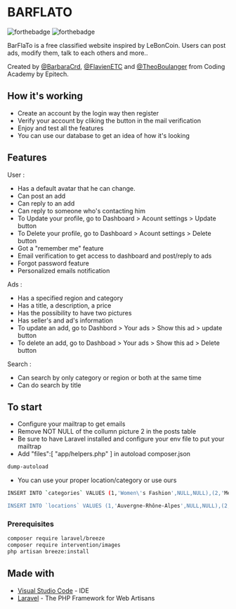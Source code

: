 # BARFLATO
![forthebadge](https://i.ibb.co/K27QLTp/logo.png)
![forthebadge](http://forthebadge.com/images/badges/built-with-love.svg)

BarFlaTo is a free classified website inspired by LeBonCoin. Users can post ads, modify them, talk to each others and more..

Created by [@BarbaraCrd](https://github.com/BarbaraCrd), [@FlavienETC](https://github.com/FlavienETC) and [@TheoBoulanger](https://github.com/TheoBoulanger1) from Coding Academy by Epitech.


## How it's working

* Create an account by the login way then register
* Verify your account by cliking the button in the mail verification
* Enjoy and test all the features
* You can use our database to get an idea of how it's looking


## Features

User :
* Has a default avatar that he can change.
* Can post an add
* Can reply to an add
* Can reply to someone who's contacting him
* To Update your profile, go to Dashboard > Acount settings > Update button
* To Delete your profile, go to Dashboard > Acount settings > Delete button
* Got a "remember me" feature
* Email verification to get access to dashboard and post/reply to ads
* Forgot password feature
* Personalized emails notification

Ads :
* Has a specified region and category
* Has a title, a description, a price
* Has the possibility to have two pictures
* Has seller's and ad's information
* To update an add, go to Dashbord > Your ads > Show this ad > update button
* To delete an add, go to Dashboad > Your ads > Show this ad > Delete button

Search :
* Can search by only category or region or both at the same time
* Can do search by title


## To start

* Configure your mailtrap to get emails
* Remove NOT NULL of the collumn picture 2 in the posts table
* Be sure to have Laravel installed and configure your env file to put your mailtrap
* Add "files":[ "app/helpers.php" ] in autoload composer.json
```bash
dump-autoload
```  
* You can use your proper location/category or use ours 
```bash
INSERT INTO `categories` VALUES (1,'Women\'s Fashion',NULL,NULL),(2,'Men\'s Fashion',NULL,NULL),(3,'Home',NULL,NULL),(4,'Multimedia',NULL,NULL),(5,'Cars',NULL,NULL),(6,'Real Estate',NULL,NULL);

INSERT INTO `locations` VALUES (1,'Auvergne-Rhône-Alpes',NULL,NULL),(2,'Bourgogne-Franche-Comté',NULL,NULL),(3,'Bretagne',NULL,NULL),(4,'Centre-Val de Loire',NULL,NULL),(5,'Corse',NULL,NULL),(6,'Grand Est',NULL,NULL),(7,'Hauts-de-France',NULL,NULL),(8,'Île-de-France',NULL,NULL),(9,'Normandie',NULL,NULL),(10,'Nouvelle-Aquitaine',NULL,NULL),(11,'Occitanie',NULL,NULL),(12,'Pays-de-Loire',NULL,NULL),(13,'Provence-Alpes-Côte d\'Azur',NULL,NULL);
```  


### Prerequisites

```bash
composer require laravel/breeze
composer require intervention/images
php artisan breeze:install
```
## Made with

* [Visual Studio Code](https://code.visualstudio.com/) - IDE
* [Laravel](https://laravel.com/) - The PHP Framework
for Web Artisans